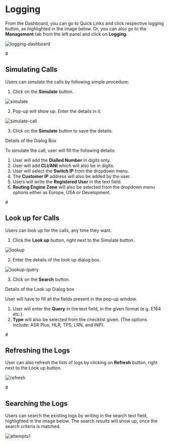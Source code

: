 <h1>Logging</h1>

From the Dashboard, you can go to Quick Links and click respective logging button, as highlighted in the image below. Or, you can also go to the <b>Management</b> tab from the left panel and click on <b>Logging.</b>

<img src="https://raw.githubusercontent.com/digipigeon/connexcs-user-docs/master/img/logging-dashboard-new.png" alt="logging-dashboard"/>
 
#<h2>Simulating Calls</h2>

Users can simulate the calls by following simple procedure:

1.	Click on the <b>Simulate</b> button.

<img src="https://raw.githubusercontent.com/digipigeon/connexcs-user-docs/master/img/simulate.png" alt="simulate"/>

2.	Pop-up will show up. Enter the details in it.

<img src="https://raw.githubusercontent.com/digipigeon/connexcs-user-docs/master/img/simulate-call.png" alt="simulate-call"/>

3.	Click on the <b>Simulate</b> button to save the details.

Details of the Dialog Box

To simulate the call, user will fill the following details:

1. User will add the <b>Dialled Number</b> in digits only.
2. User will add <b>CLI/ANI</b> which will also be in digits.
3. User will select the <b>Switch IP</b> from the dropdown menu.
4. The <b>Customer IP</b> address will also be added by the user.
5. Users will write the <b>Registered User</b> in the text field.
6. <b>Routing Engine Zone</b> will also be selected from the dropdown menu options either as Europe, USA or Development.

#<h2>Look up for Calls</h2>

Users can look up for the calls, any time they want. 

1.	Click the <b>Look up</b> button, right next to the Simulate button. 

<img src="https://raw.githubusercontent.com/digipigeon/connexcs-user-docs/master/img/lookup.png" alt="lookup"/>

2.	Enter the details of the look up dialog box.

<img src="https://raw.githubusercontent.com/digipigeon/connexcs-user-docs/master/img/lookup-query.png" alt="lookup-query"/>

3.	Click on the <b>Search</b> button.

Details of the Look up Dialog box 

User will have to fill all the fields present in the pop-up window.

1. User will enter the <b>Query</b> in the text field, in the given format (e.g. E164 etc.).
2. <b>Type</b> will also be selected from the checklist given. (The options include: ASR Plus, HLR, TPS, LRN, and INP).

#<h2>Refreshing the Logs</h2>

User can also refresh the lists of logs by clicking on <b>Refresh</b> button, right next to the Look up button. 

<img src="https://raw.githubusercontent.com/digipigeon/connexcs-user-docs/master/img/refresh.png" alt="refresh"/>
 
#<h2>Searching the Logs</h2>

Users can search the existing logs by writing in the search text field, highlighted in the image below. The search results will show up, once the search criteria is matched.
 
<img src="https://raw.githubusercontent.com/digipigeon/connexcs-user-docs/master/img/attempts1.png" alt="attempts1"/>
